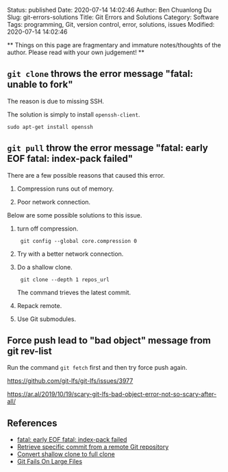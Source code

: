 Status: published
Date: 2020-07-14 14:02:46
Author: Ben Chuanlong Du
Slug: git-errors-solutions
Title: Git Errors and Solutions
Category: Software
Tags: programming, Git, version control, error, solutions, issues
Modified: 2020-07-14 14:02:46

**
Things on this page are fragmentary and immature notes/thoughts of the author.
Please read with your own judgement!
**

## `git clone` throws the error message "fatal: unable to fork"

The reason is due to missing SSH.

The solution is simply to install `openssh-client`.

    sudo apt-get install openssh

## `git pull` throw the error message "fatal: early EOF fatal: index-pack failed"

There are a few possible reasons that caused this error.

1. Compression runs out of memory.

2. Poor network connection.

Below are some possible solutions to this issue.

1. turn off compression.

        git config --global core.compression 0

2. Try with a better network connection.

3. Do a shallow clone.

        git clone --depth 1 repos_url

    The command trieves the latest commit.

4. Repack remote.

5. Use Git submodules.

## Force push lead to "bad object" message from git rev-list

Run the command `git fetch` first and then try force push again.

https://github.com/git-lfs/git-lfs/issues/3977

https://ar.al/2019/10/19/scary-git-lfs-bad-object-error-not-so-scary-after-all/

## References

- [fatal: early EOF fatal: index-pack failed](http://stackoverflow.com/questions/21277806/fatal-early-eof-fatal-index-pack-failed)
- [Retrieve specific commit from a remote Git repository](http://stackoverflow.com/questions/14872486/retrieve-specific-commit-from-a-remote-git-repository/30701724#30701724)
- [Convert shallow clone to full clone](http://stackoverflow.com/questions/6802145/convert-shallow-clone-to-full-clone/6802238#6802238)
- [Git Fails On Large Files](http://blog.dinaburg.org/2013/07/git-fails-on-large-files.html)

